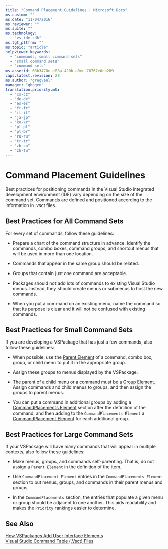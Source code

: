 ```yaml
---
title: "Command Placement Guidelines | Microsoft Docs"
ms.custom: ""
ms.date: "11/04/2016"
ms.reviewer: ""
ms.suite: ""
ms.technology: 
  - "vs-ide-sdk"
ms.tgt_pltfrm: ""
ms.topic: "article"
helpviewer_keywords: 
  - "commands, small command sets"
  - "small command sets"
  - "command sets"
ms.assetid: 63b3478e-e08a-420b-a0ec-76767e0cb289
caps.latest.revision: 28
ms.author: "gregvanl"
manager: "ghogen"
translation.priority.mt: 
  - "cs-cz"
  - "de-de"
  - "es-es"
  - "fr-fr"
  - "it-it"
  - "ja-jp"
  - "ko-kr"
  - "pl-pl"
  - "pt-br"
  - "ru-ru"
  - "tr-tr"
  - "zh-cn"
  - "zh-tw"
---
```

# Command Placement Guidelines
Best practices for positioning commands in the Visual Studio integrated development environment (IDE) vary depending on the size of the command set. Commands are defined and positioned according to the information in .vsct files.  
  
## Best Practices for All Command Sets  
 For every set of commands, follow these guidelines:  
  
-   Prepare a chart of the command structure in advance. Identify the commands, combo boxes, command groups, and shortcut menus that will be used in more than one location.  
  
-   Commands that appear in the same group should be related.  
  
-   Groups that contain just one command are acceptable.  
  
-   Packages should not add lots of commands to existing Visual Studio menus. Instead, they should create menus or submenus to host the new commands.  
  
-   When you put a command on an existing menu, name the command so that its purpose is clear and it will not be confused with existing commands.  
  
## Best Practices for Small Command Sets  
 If you are developing a VSPackage that has just a few commands, also follow these guidelines:  
  
-   When possible, use the [Parent Element](../../extensibility/parent-element.md) of a command, combo box, group, or child menu to put it in the appropriate group.  
  
-   Assign these groups to menus displayed by the VSPackage.  
  
-   The parent of a child menu or a command must be a [Group Element](../../extensibility/group-element.md). Assign commands and child menus to groups, and then assign the groups to parent menus.  
  
-   You can put a command in additional groups by adding a [CommandPlacements Element](../../extensibility/commandplacements-element.md) section after the definition of the command, and then adding to the `CommandPlacements Element` a [CommandPlacement Element](../../extensibility/commandplacement-element.md) for each additional group.  
  
## Best Practices for Large Command Sets  
 If your VSPackage will have many commands that will appear in multiple contexts, also follow these guidelines:  
  
-   Make menus, groups, and commands self-parenting. That is, do not assign a `Parent Element` in the definition of the item.  
  
-   Use `CommandPlacement Element` entries in the `CommandPlacements Element` section to put menus, groups, and commands in their parent menus and groups.  
  
-   In the `CommandPlacements` section, the entries that populate a given menu or group should be adjacent to one another. This aids readability and makes the `Priority` rankings easier to determine.  
  
## See Also  
 [How VSPackages Add User Interface Elements](../../extensibility/internals/how-vspackages-add-user-interface-elements.md)   
 [Visual Studio Command Table (.Vsct) Files](../../extensibility/internals/visual-studio-command-table-dot-vsct-files.md)